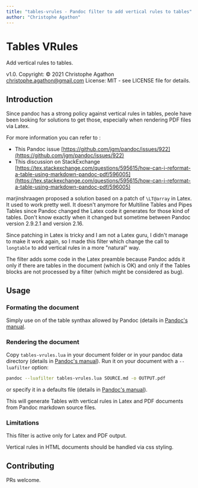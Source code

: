 ```yaml
---
title: "tables-vrules - Pandoc filter to add vertical rules to tables"
author: "Christophe Agathon"
---
```


Tables VRules
=======

Add vertical rules to tables.

v1.0. Copyright: © 2021 Christophe Agathon
  <christophe.agathon@gmail.com>
License:  MIT - see LICENSE file for details.

Introduction
------------

Since pandoc has a strong policy against vertical rules in tables, peole have been looking for solutions to get those, especially when rendering PDF files via Latex. 

For more information you can refer to :

* This Pandoc issue [https://github.com/jgm/pandoc/issues/922](https://github.com/jgm/pandoc/issues/922)
* This discussion on StackExchange [https://tex.stackexchange.com/questions/595615/how-can-i-reformat-a-table-using-markdown-pandoc-pdf/596005](https://tex.stackexchange.com/questions/595615/how-can-i-reformat-a-table-using-markdown-pandoc-pdf/596005)

marjinshraagen proposed a solution based on a patch of `\LT@array` in Latex. It used to work pretty well. It doesn't anymore for Multiline Tables and Pipes Tables since Pandoc changed the Latex code it generates for those kind of tables. Don't know exactly when it changed but sometime between Pandoc version 2.9.2.1 and version 2.16.

Since patching in Latex is tricky and I am not a Latex guru, I didn't manage to make it work again, so I made this filter which change the call to `longtable` to add vertical rules in a more "natural" way.

The filter adds some code in the Latex preamble because Pandoc adds it only if there are tables in the document (which is OK) and only if the Tables blocks are not processed by a filter (which might be considered as bug).


Usage
-----

### Formating the document

Simply use on of the table synthax allowed by Pandoc (details in
[Pandoc's manual](https://pandoc.org/MANUAL.html#tables).


### Rendering the document

Copy `tables-vrules.lua` in your document folder or in your pandoc
data directory (details in
[Pandoc's manual](https://pandoc.org/MANUAL.html#option--lua-filter)).
Run it on your document with a `--luafilter` option:

```bash
pandoc --luafilter tables-vrules.lua SOURCE.md -o OUTPUT.pdf

```

or specify it in a defaults file (details in
[Pandoc's manual](https://pandoc.org/MANUAL.html#option--defaults)).

This will generate Tables with vertical rules in Latex and PDF documents from Pandoc markdown source files.

### Limitations

This filter is active only for Latex and PDF output.

Vertical rules in HTML documents should be handled via css styling.

Contributing
------------

PRs welcome.

